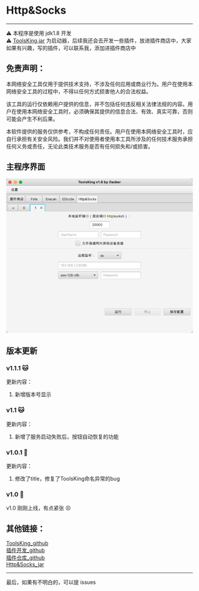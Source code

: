 # Http&Socks
  
---   
⚠️ 本程序是使用 jdk1.8 开发  
⚠️ [ToolsKing.jar](https://github.com/ifacker/ToolsKing) 为启动器，后续我还会去开发一些插件，放进插件商店中，大家如果有兴趣，写的插件，可以联系我，添加进插件商店中

## 免责声明：
本网络安全工具仅用于提供技术支持，不涉及任何应用或商业行为。用户在使用本网络安全工具的过程中，不得以任何方式损害他人的合法权益。

该工具的运行仅依赖用户提供的信息，并不包括任何违反相关法律法规的内容。用户在使用本网络安全工具时，必须确保其提供的信息合法、有效、真实可靠，否则可能会产生不利后果。

本软件提供的服务仅供参考，不构成任何责任。用户在使用本网络安全工具时，应自行承担有关安全风险。我们并不对使用者使用本工具所涉及的任何技术服务承担任何义务或责任，无论此类技术服务是否有任何损失和/或损害。


## 主程序界面
<img src="img/1.png">

## 版本更新
### v1.1.1 🐱
更新内容：
1. 新增版本号显示  

### v1.1 🐱
更新内容：
1. 新增了服务启动失败后，按钮自动恢复的功能

### v1.0.1 🐶
更新内容：
1. 修改了title，修复了ToolsKing命名异常的bug

### v1.0 🐶
v1.0 刚刚上线，有点紧张 😣

## 其他链接：
[ToolsKing_github](https://github.com/ifacker/ToolsKing)  
[插件开发_github](https://github.com/ifacker/ToolsKing_Plugin "欢迎大家一起前来开发")  
[插件仓库_github](https://github.com/ifacker/ToolsKingPluginLib "欢迎大家一起前来添加")  
[Http&Socks_jar](https://github.com/ifacker/HttpAndSocks_jar)

--- 
最后，如果有不明白的，可以提 issues